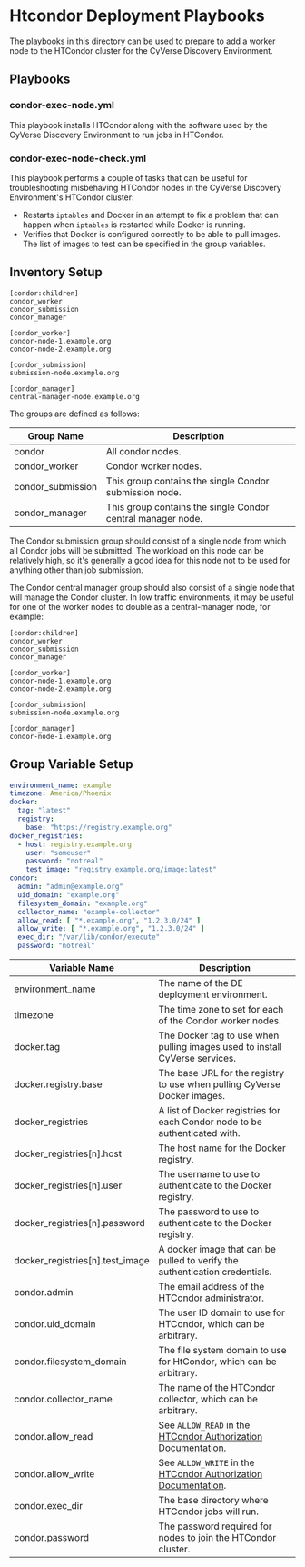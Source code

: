 # Htcondor Deployment Playbooks

The playbooks in this directory can be used to prepare to add a worker node to the HTCondor cluster for the CyVerse
Discovery Environment.

## Playbooks

### condor-exec-node.yml

This playbook installs HTCondor along with the software used by the CyVerse Discovery Environment to run jobs in
HTCondor.

### condor-exec-node-check.yml

This playbook performs a couple of tasks that can be useful for troubleshooting misbehaving HTCondor nodes in the
CyVerse Discovery Environment's HTCondor cluster:

- Restarts `iptables` and Docker in an attempt to fix a problem that can happen when `iptables` is restarted while
  Docker is running.
- Verifies that Docker is configured correctly to be able to pull images. The list of images to test can be specified in
  the group variables.

## Inventory Setup

```
[condor:children]
condor_worker
condor_submission
condor_manager

[condor_worker]
condor-node-1.example.org
condor-node-2.example.org

[condor_submission]
submission-node.example.org

[condor_manager]
central-manager-node.example.org
```

The groups are defined as follows:

| Group Name        | Description                                                 |
| ----------------- | ----------------------------------------------------------- |
| condor            | All condor nodes.                                           |
| condor_worker     | Condor worker nodes.                                        |
| condor_submission | This group contains the single Condor submission node.      |
| condor_manager    | This group contains the single Condor central manager node. |

The Condor submission group should consist of a single node from which all Condor jobs will be submitted. The workload
on this node can be relatively high, so it's generally a good idea for this node not to be used for anything other than
job submission.

The Condor central manager group should also consist of a single node that will manage the Condor cluster. In low
traffic environments, it may be useful for one of the worker nodes to double as a central-manager node, for example:

```
[condor:children]
condor_worker
condor_submission
condor_manager

[condor_worker]
condor-node-1.example.org
condor-node-2.example.org

[condor_submission]
submission-node.example.org

[condor_manager]
condor-node-1.example.org
```

## Group Variable Setup

``` yaml
environment_name: example
timezone: America/Phoenix
docker:
  tag: "latest"
  registry:
    base: "https://registry.example.org"
docker_registries:
  - host: registry.example.org
    user: "someuser"
    password: "notreal"
    test_image: "registry.example.org/image:latest"
condor:
  admin: "admin@example.org"
  uid_domain: "example.org"
  filesystem_domain: "example.org"
  collector_name: "example-collector"
  allow_read: [ "*.example.org", "1.2.3.0/24" ]
  allow_write: [ "*.example.org", "1.2.3.0/24" ]
  exec_dir: "/var/lib/condor/execute"
  password: "notreal"
```

| Variable Name                   | Description                                                                 |
| ------------------------------- | --------------------------------------------------------------------------- |
| environment_name                | The name of the DE deployment environment.                                  |
| timezone                        | The time zone to set for each of the Condor worker nodes.                   |
| docker.tag                      | The Docker tag to use when pulling images used to install CyVerse services. |
| docker.registry.base            | The base URL for the registry to use when pulling CyVerse Docker images.    |
| docker_registries               | A list of Docker registries for each Condor node to be authenticated with.  |
| docker_registries[n].host       | The host name for the Docker registry.                                      |
| docker_registries[n].user       | The username to use to authenticate to the Docker registry.                 |
| docker_registries[n].password   | The password to use to authenticate to the Docker registry.                 |
| docker_registries[n].test_image | A docker image that can be pulled to verify the authentication credentials. |
| condor.admin                    | The email address of the HTCondor administrator.                            |
| condor.uid_domain               | The user ID domain to use for HTCondor, which can be arbitrary.             |
| condor.filesystem_domain        | The file system domain to use for HtCondor, which can be arbitrary.         |
| condor.collector_name           | The name of the HTCondor collector, which can be arbitrary.                 |
| condor.allow_read               | See `ALLOW_READ` in the [HTCondor Authorization Documentation][1].          |
| condor.allow_write              | See `ALLOW_WRITE` in the [HTCondor Authorization Documentation][1].         |
| condor.exec_dir                 | The base directory where HTCondor jobs will run.                            |
| condor.password                 | The password required for nodes to join the HTCondor cluster.               |

[1]: https://htcondor.readthedocs.io/en/latest/admin-manual/security.html#authorization
